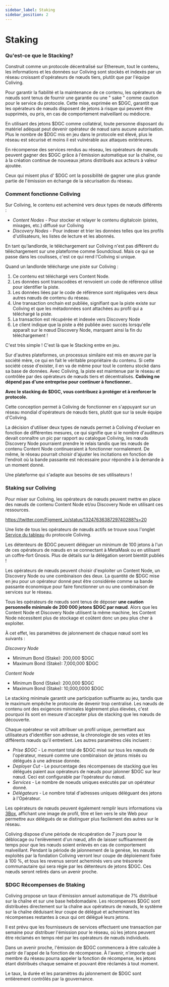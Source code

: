 ```yaml
---
sidebar_label: Staking
sidebar_position: 2
---
```


# Staking

### Qu'est-ce que le Stacking?

Construit comme un protocole décentralisé sur Ethereum, tout le contenu, les informations et les données sur Coliving sont stockés et indexés par un réseau croissant d'opérateurs de nœuds tiers, plutôt que par l'équipe Coliving.

Pour garantir la fiabilité et la maintenance de ce contenu, les opérateurs de nœuds sont tenus de fournir une garantie ou une " sake " comme caution pour le service du protocole. Cette mise, exprimée en $DGC, garantit que les opérateurs de nœuds disposent de jetons à risque qui peuvent être supprimés, ou pris, en cas de comportement malveillant ou médiocre.

En utilisant des jetons $DGC comme collatéral, toute personne disposant du matériel adéquat peut devenir opérateur de nœud sans aucune autorisation. Plus le nombre de $DGC mis en jeu dans le protocole est élevé, plus le réseau est sécurisé et moins il est vulnérable aux attaques extérieures.

En récompense des services rendus au réseau, les opérateurs de nœuds peuvent gagner des $DGC grâce à l'émission automatique sur la chaîne, ou à la création continue de nouveaux jetons distribués aux acteurs à valeur ajoutée.

Ceux qui misent plus d' $DGC ont la possibilité de gagner une plus grande partie de l'émission en échange de la sécurisation du réseau.

### Comment fonctionne Coliving

Sur Coliving, le contenu est acheminé vers deux types de nœuds différents :

* _Content Nodes_ - Pour stocker et relayer le contenu digitalcoin (pistes, mixages, etc.) diffusé sur Coliving
* _Discovery Nodes_ - Pour indexer et trier les données telles que les profils d'utilisateurs, les listes de lecture et les abonnés.

En tant qu'landlorde, le téléchargement sur Coliving n'est pas différent du téléchargement sur une plateforme comme Soundcloud. Mais ce qui se passe dans les coulisses, c'est ce qui rend l'Coliving si unique.

Quand un landlorde télécharge une piste sur Coliving :

1. Ce contenu est téléchargé vers Content Node.
2. Les données sont transcodées et renvoient un code de référence utilisé pour identifier la piste.
3. Les données liées par le code de référence sont répliquées vers deux autres nœuds de contenu du réseau.
4. Une transaction onchain est publiée, signifiant que la piste existe sur Coliving et que les métadonnées sont attachées au profil qui a téléchargé la piste.
5. La transaction est récupérée et indexée vers Discovery Node
6. Le client indique que la piste a été publiée avec succès lorsqu'elle apparaît sur le nœud Discovery Node, marquant ainsi la fin du téléchargement !

C'est très simple ! C'est là que le Stacking entre en jeu.

Sur d'autres plateformes, un processus similaire est mis en œuvre par la société mère, ce qui en fait le véritable propriétaire du contenu. Si cette société cesse d'exister, il en va de même pour tout le contenu stocké dans sa base de données. Avec Coliving, la piste est maintenue par le réseau et contrôlée par des opérateurs de nœuds tiers et décentralisés. **Coliving ne dépend pas d'une entreprise pour continuer à fonctionner.**.

**Avec le stacking de $DGC, vous contribuez à protéger et à renforcer le protocole.**

Cette conception permet à Coliving de fonctionner en s'appuyant sur un réseau mondial d'opérateurs de nœuds tiers, plutôt que sur la seule équipe d'Coliving.

La décision d'utiliser deux types de nœuds permet à Coliving d'évoluer en fonction de différentes mesures, ce qui signifie que si le nombre d'auditeurs devait connaître un pic par rapport au catalogue Coliving, les nœuds Discovery Node pourraient prendre le relais tandis que les nœuds de contenu Content Node continueraient à fonctionner normalement. De même, le réseau pourrait choisir d'ajuster les incitations en fonction de l'endroit où la bande passante est nécessaire pour répondre à la demande à un moment donné.

Une plateforme qui s'adapte aux besoins de ses utilisateurs !

### **Staking sur Coliving**

Pour miser sur Coliving, les opérateurs de nœuds peuvent mettre en place des nœuds de contenu Content Node et/ou Discovery Node en utilisant ces ressources.

https://twitter.com/Figment_io/status/1324763638729740288?s=20

Une liste de tous les opérateurs de nœuds actifs se trouve sous l'onglet [Service du tableau](https://dashboard..org/services) du protocole Coliving.

Les détenteurs de $DGC peuvent déléguer un minimum de 100 jetons à l'un de ces opérateurs de nœuds en se connectant à MetaMask ou en utilisant un coffre-fort Gnosis. Plus de détails sur la délégation seront bientôt publiés !

Les opérateurs de nœuds peuvent choisir d'exploiter un Content Node, un Discovery Node ou une combinaison des deux. La quantité de $DGC mise en jeu pour un opérateur donné peut être considérée comme sa bande passante économique pour faire fonctionner un ou une combinaison de services sur le réseau.

Tous les opérateurs de nœuds sont tenus de déposer **une caution personnelle minimale de 200 000 jetons $DGC par nœud**. Alors que les Content Node et Discovery Node utilisent la même machine, les Content Node nécessitent plus de stockage et coûtent donc un peu plus cher à exploiter.

À cet effet, les paramètres de jalonnement de chaque nœud sont les suivants :

_Discovery Node_

* Minimum Bond (Stake): 200,000 $DGC
* Maximum Bond (Stake): 7,000,000 $DGC

_Content Node_

* Minimum Bond (Stake): 200,000 $DGC
* Maximum Bond (Stake): 10,000,0000 $DGC

Le stacking minimale garantit une participation suffisante au jeu, tandis que le maximum empêche le protocole de devenir trop centralisé. Les nœuds de contenu ont des exigences minimales légèrement plus élevées, c'est pourquoi ils sont en mesure d'accepter plus de stacking que les nœuds de découverte.

Chaque opérateur se voit attribuer un profil unique, permettant aux utilisateurs d'identifier son adresse, la chronologie de ses votes et les différents nœuds qu'il entretient. Les autres paramètres clés incluent :

* _Prise $DGC_ - Le montant total de $DGC misé sur tous les nœuds de l'opérateur, mesuré comme une combinaison de jetons misés ou délégués à une adresse donnée.
* _Deployer Cut_ - Le pourcentage des récompenses de stacking que les délégués paient aux opérateurs de nœuds pour jalonner $DGC sur leur nœud. Ceci est configurable par l'opérateur du nœud.
* _Services_ - Le nombre de noeuds uniques exécutés par un opérateur donné.
* _Délégateurs_ - Le nombre total d'adresses uniques déléguant des jetons à l'Opérateur.

Les opérateurs de nœuds peuvent également remplir leurs informations via [3Box](https://3box.io/), affichant une image de profil, titre et lien vers le site Web pour permettre aux délégués de se distinguer plus facilement des autres sur le réseau.

Coliving dispose d'une période de récupération de 7 jours pour le déblocage ou l'enlèvement d'un nœud, afin de laisser suffisamment de temps pour que les nœuds soient enlevés en cas de comportement malveillant. Pendant la période de jalonnement de la genèse, les nœuds exploités par la fondation Coliving verront leur coupe de déploiement fixée à 100 %, et tous les revenus seront acheminés vers une trésorerie communautaire qui sera régie par les détenteurs de jetons $DGC. Ces nœuds seront retirés dans un avenir proche.

### **$DGC Récompenses de Staking**

Coliving propose un taux d'émission annuel automatique de 7% distribué sur la chaîne et sur une base hebdomadaire. Les récompenses $DGC sont distribuées directement sur la chaîne aux opérateurs de nœuds, le système sur la chaîne déduisant leur coupe de délégué et acheminant les récompenses restantes à ceux qui ont délégué leurs jetons.

Il est prévu que les fournisseurs de services effectuent une transaction par semaine pour distribuer l'émission pour le réseau, où les jetons peuvent être réclamés en temps réel par les opérateurs de nœuds individuels.

Dans un avenir proche, l'émission de $DGC commencera à être calculée à partir de l'appel de la fonction de récompense. À l'avenir, n'importe quel membre du réseau pourra appeler la fonction de récompense, les jetons étant distribués chaque semaine et pouvant être réclamés à tout moment.

Le taux, la durée et les paramètres du jalonnement de $DGC sont entièrement contrôlés par la gouvernance.
